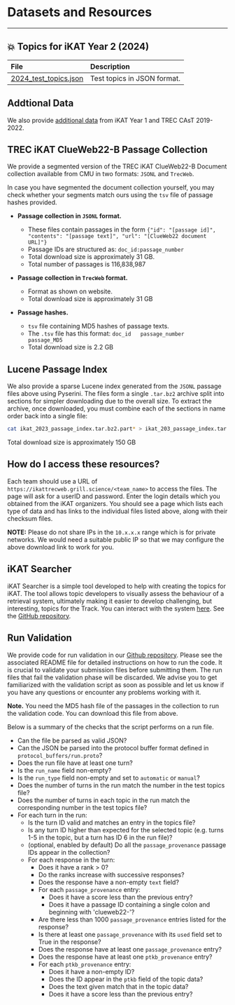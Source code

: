# **Datasets and Resources**
---

## :boom: **Topics for iKAT Year 2 (2024)**

|    File      |      Description      |
|:------------|:---------------------|
| 	[2024_test_topics.json](https://drive.google.com/file/d/1pIu_kSn6YHQRX74DFknmjUJA34-JY67M/view?usp=sharing)       |       Test topics in JSON format.             |

## **Addtional Data**

We also provide [additional data](additional_data.md) from iKAT Year 1 and TREC CAsT 2019-2022. 


## **TREC iKAT ClueWeb22-B Passage Collection**

We provide a segmented version of the TREC iKAT ClueWeb22-B Document collection available from CMU in two formats: `JSONL` and `TrecWeb`. 

In case you have segmented the document collection yourself, you may check whether your segments match ours using the `tsv` file of passage hashes provided. 

- **Passage collection in `JSONL` format.**
	- These files contain passages in the form `{"id": "[passage id]", "contents": "[passage text]", "url": "[ClueWeb22 document URL]"}`
	- Passage IDs are structured as: `doc_id:passage_number`
	- Total download size is approximately 31 GB.
	- Total number of passages is 116,838,987
- **Passage collection in `TrecWeb` format.**
	- Format as shown on website.
	- Total download size is approximately 31 GB
	
- **Passage hashes.**
	- `tsv` file containing MD5 hashes of passage texts.
	- The `.tsv` file has this format: `doc_id   passage_number    passage_MD5`
	- Total download size is 2.2 GB
	
	
## **Lucene Passage Index**

We also provide a sparse Lucene index generated from the `JSONL` passage files above using Pyserini. The files form a single `.tar.bz2` archive split into sections for simpler downloading due to the overall size. To extract the archive, once downloaded, you must combine each of the sections in name order back into a single file: 

```bash
cat ikat_2023_passage_index.tar.bz2.part* > ikat_203_passage_index.tar.bz2
```

Total download size is approximately 150 GB
	
## **How do I access these resources?** 

Each team should use a URL of `https://ikattrecweb.grill.science/<team_name>` to access the files. The page will ask for a userID and password. Enter the login details which you obtained from the iKAT organizers. You should see a page which lists each type of data and has links to the individual files listed above, along with their checksum files.

**NOTE:** Please do not share IPs in the `10.x.x.x` range which is for private networks. We would need a suitable public IP so that we may configure the above download link to work for you.

## **iKAT Searcher**

iKAT Searcher is a simple tool developed to help with creating the topics for iKAT. The tool allows topic developers to visually assess the behaviour of a retrieval system, ultimately making it easier to develop challenging, but interesting, topics for the Track. You can interact with the system [here](https://ikat-searcher.grill.science/). See the [GitHub repository](https://github.com/andrewramsay/Interactive-CAsT/tree/deployment_testing).

## **Run Validation**

We provide code for run validation in our [Github repository](https://github.com/irlabamsterdam/iKAT/tree/main/2023/scripts/run_validation). Please see the associated README file for detailed instructions on how to run the code. It is crucial to validate your submission files before submitting them. The run files that fail the validation phase will be discarded. We advise you to get familiarized with the validation script as soon as possible and let us know if you have any questions or encounter any problems working with it. 

**Note.** You need the MD5 hash file of the passages in the collection to run the validation code. You can download this file from above. 

Below is a summary of the checks that the script performs on a run file.

 * Can the file be parsed as valid JSON?
 * Can the JSON be parsed into the protocol buffer format defined in `protocol_buffers/run.proto`?
 * Does the run file have at least one turn? 
 * Is the `run_name` field non-empty?
 * Is the `run_type` field non-empty and set to `automatic` or `manual`?
 * Does the number of turns in the run match the number in the test topics file?
 * Does the number of turns in each topic in the run match the corresponding number in the test topics file?
 * For each turn in the run:
   * Is the turn ID valid and matches an entry in the topics file?
   * Is any turn ID higher than expected for the selected topic (e.g. turns 1-5 in the topic, but a turn has ID 6 in the run file)?
   * (optional, enabled by default) Do all the `passage_provenance` passage IDs appear in the collection?
   * For each response in the turn:
     * Does it have a rank > 0?
     * Do the ranks increase with successive responses?
     * Does the response have a non-empty `text` field?
     * For each `passage_provenance` entry:
       * Does it have a score less than the previous entry?
       * Does it have a passage ID containing a single colon and beginning with 'clueweb22-'?
     * Are there less than 1000 `passage_provenance` entries listed for the response?
     * Is there at least one `passage_provenance` with its `used` field set to True in the response?
     * Does the response have at least one `passage_provenance` entry?
     * Does the response have at least one `ptkb_provenance` entry?
     * For each `ptkb_provenance` entry:
       * Does it have a non-empty ID?
       * Does the ID appear in the `ptkb` field of the topic data?
       * Does the text given match that in the topic data?
       * Does it have a score less than the previous entry?
